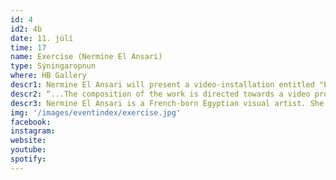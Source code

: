```yaml
---
id: 4
id2: 4b
date: 11. júlí
time: 17
name: Exercise (Nermine El Ansari)
type: Sýningaropnun
where: HB Gallery
descr1: Nermine El Ansari will present a video-installation entitled "Exercise" in which the viewer is invited to leave a trace either in the Arabic book or in the English book. Since 2006, the installation toured several countries in various art venues. The exercise books and the primary school desk are the only elements that constantly change from one place to another according to the region.
descr2: “...The composition of the work is directed towards a video projection which shows a sequence of cartographic presentations of the West Bank. The playful treatment of the video- installation leads to moving away from the pedagogical effect of believing in the knowledge transmitted at school, it denounces the inhumanity of man-made borders and breaks with the old doctrine...“
descr3: Nermine El Ansari is a French-born Egyptian visual artist. She lives and works in Reykjavik, Iceland. She received her BA in Painting from the Fine-Art school of Versailles in 1998 followed by her MFA(2002) in multimedia from the École Nationale Supérieure des Beaux-Arts (ENSBA) of Paris and earned a grant to study at the Instituto Superior de Arte in La Habana, Cuba. In 2018 she engaged with Kulturradet in Oslo for the project “An Inclusive Cultural Sector in the Nordics“ to embracing diversity within cultural institutions. Since 2021, Nermine is a board member of The Living Art Museum (Nýlistasafnið) in Reykavik. Her work has been presented in various international exhibitions.
img: '/images/eventindex/exercise.jpg'
facebook:
instagram: 
website:
youtube: 
spotify: 
---
```

